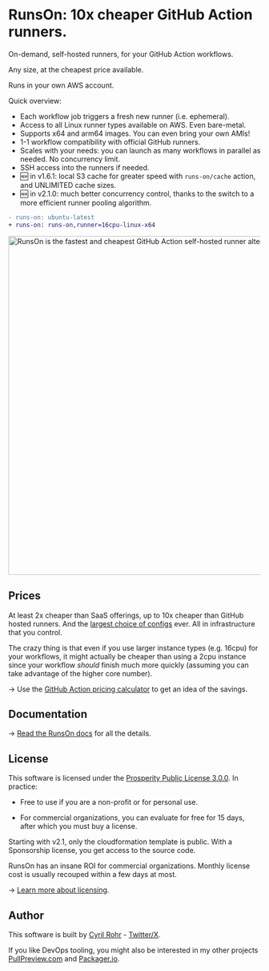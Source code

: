 # RunsOn: 10x cheaper GitHub Action runners.

On-demand, self-hosted runners, for your GitHub Action workflows.

Any size, at the cheapest price available.

Runs in your own AWS account.

Quick overview:

- Each workflow job triggers a fresh new runner (i.e. ephemeral).
- Access to all Linux runner types available on AWS. Even bare-metal.
- Supports x64 and arm64 images. You can even bring your own AMIs!
- 1-1 workflow compatibility with official GitHub runners.
- Scales with your needs: you can launch as many workflows in parallel as needed. No concurrency limit.
- SSH access into the runners if needed.
- 🆕 in v1.6.1: local S3 cache for greater speed with `runs-on/cache` action, and UNLIMITED cache sizes.
- 🆕 in v2.1.0: much better concurrency control, thanks to the switch to a more efficient runner pooling algorithm.

```diff
- runs-on: ubuntu-latest
+ runs-on: runs-on,runner=16cpu-linux-x64
```

<img width="675" alt="RunsOn is the fastest and cheapest GitHub Action self-hosted runner alternative" src="https://github.com/runs-on/runs-on/assets/6114/92933f39-c173-4afd-ae43-cc7532f82f77">

## Prices

At least 2x cheaper than SaaS offerings, up to 10x cheaper than GitHub hosted runners. And the [largest choice of configs](https://instances.vantage.sh) ever. All in infrastructure that you control.

The crazy thing is that even if you use larger instance types (e.g. 16cpu) for your workflows, it might actually be cheaper than using a 2cpu instance since your workflow _should_ finish much more quickly (assuming you can take advantage of the higher core number).

→ Use the [GitHub Action pricing calculator](https://runs-on.com/calculator/) to get an idea of the savings.

## Documentation

→ [Read the RunsOn docs](https://runs-on.com/docs/) for all the details.

## License

This software is licensed under the [Prosperity Public License 3.0.0](https://prosperitylicense.com). In practice:

- Free to use if you are a non-profit or for personal use.

- For commercial organizations, you can evaluate for free for 15 days, after which you must buy a license.

Starting with v2.1, only the cloudformation template is public. With a Sponsorship license, you get access to the source code.

RunsOn has an insane ROI for commercial organizations. Monthly license cost is usually recouped within a few days at most.

→ [Learn more about licensing](https://runs-on.com/pricing/).

## Author

This software is built by [Cyril Rohr](https://cyrilrohr.com) - [Twitter/X](https://twitter.com/crohr).

If you like DevOps tooling, you might also be interested in my other projects [PullPreview.com](https://pullpreview.com) and [Packager.io](https://packager.io).
